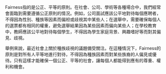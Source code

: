 Fairness指的是公正、平等的原則。在社會、公司、學術等各種場合中，我們經常會面臨到需要遵循公正原則的情況。例如，公司面試應該公平地對待每個應聘者，不得因為性別、種族等因素而偏袒或歧視其中某些人；在選舉中，需要確保每個人的選票都有相同的權重，避免選舉結果因為某些因素而偏向某些人；在學校教育中，教師應該公平地對待每個學生，不得因為學生家庭背景、興趣嗜好等而對其偏見、歧視。

舉例來說，最近社會上關於種族歧視的議題備受關注。在這種情況下，Fairness的原則是對所有人平等地進行對待，不得因為種族因素而對某些族裔的人偏見或優待。只有這樣才能確保一個公正、平等的社會，讓每個人都能得到應有的尊重、權利和機會。